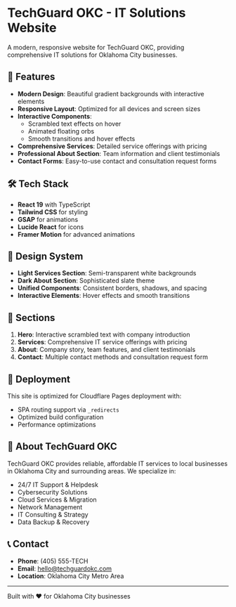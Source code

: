 # TechGuard OKC - IT Solutions Website

A modern, responsive website for TechGuard OKC, providing comprehensive IT solutions for Oklahoma City businesses.

## 🚀 Features

- **Modern Design**: Beautiful gradient backgrounds with interactive elements
- **Responsive Layout**: Optimized for all devices and screen sizes
- **Interactive Components**: 
  - Scrambled text effects on hover
  - Animated floating orbs
  - Smooth transitions and hover effects
- **Comprehensive Services**: Detailed service offerings with pricing
- **Professional About Section**: Team information and client testimonials
- **Contact Forms**: Easy-to-use contact and consultation request forms

## 🛠️ Tech Stack

- **React 19** with TypeScript
- **Tailwind CSS** for styling
- **GSAP** for animations
- **Lucide React** for icons
- **Framer Motion** for advanced animations

## 🎨 Design System

- **Light Services Section**: Semi-transparent white backgrounds
- **Dark About Section**: Sophisticated slate theme
- **Unified Components**: Consistent borders, shadows, and spacing
- **Interactive Elements**: Hover effects and smooth transitions

## 📱 Sections

1. **Hero**: Interactive scrambled text with company introduction
2. **Services**: Comprehensive IT service offerings with pricing
3. **About**: Company story, team features, and client testimonials  
4. **Contact**: Multiple contact methods and consultation request form

## 🚀 Deployment

This site is optimized for Cloudflare Pages deployment with:
- SPA routing support via `_redirects`
- Optimized build configuration
- Performance optimizations

## 🏢 About TechGuard OKC

TechGuard OKC provides reliable, affordable IT services to local businesses in Oklahoma City and surrounding areas. We specialize in:

- 24/7 IT Support & Helpdesk
- Cybersecurity Solutions
- Cloud Services & Migration
- Network Management
- IT Consulting & Strategy
- Data Backup & Recovery

## 📞 Contact

- **Phone**: (405) 555-TECH
- **Email**: hello@techguardokc.com
- **Location**: Oklahoma City Metro Area

---

Built with ❤️ for Oklahoma City businesses